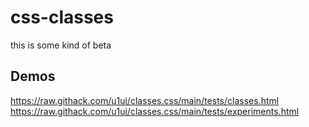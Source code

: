 # css-classes
this is some kind of beta


## Demos
https://raw.githack.com/u1ui/classes.css/main/tests/classes.html  
https://raw.githack.com/u1ui/classes.css/main/tests/experiments.html  

